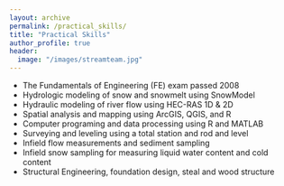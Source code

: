 ```yaml
---
layout: archive
permalink: /practical_skills/
title: "Practical Skills"
author_profile: true
header:
  image: "/images/streamteam.jpg"
---
```



- The Fundamentals of Engineering (FE) exam passed 2008
-	Hydrologic modeling of snow and snowmelt using SnowModel
-	Hydraulic modeling of river flow using HEC-RAS 1D & 2D
-	Spatial analysis and mapping using ArcGIS, QGIS, and R
-	Computer programing and data processing using R and MATLAB
-	Surveying and leveling using a total station and rod and level
-	Infield flow measurements and sediment sampling
-	Infield snow sampling for measuring liquid water content and cold content
-	Structural Engineering, foundation design, steal and wood structure


